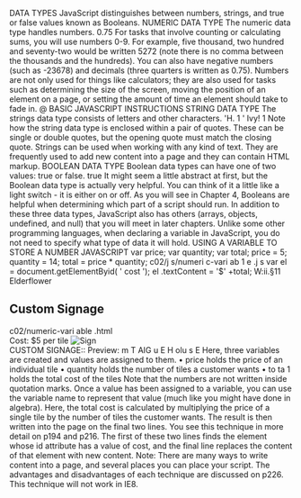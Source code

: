DATA TYPES
JavaScript distinguishes between numbers,
strings, and true or false values known as
Booleans.
NUMERIC DATA TYPE
The numeric data type handles
numbers.
0.75
For tasks that involve counting
or calculating sums, you will
use numbers 0-9. For example,
five thousand, two hundred and
seventy-two would be written
5272 (note there is no comma
between the thousands and
the hundreds). You can also
have negative numbers (such
as -23678) and decimals (three
quarters is written as 0.75).
Numbers are not only used for
things like calculators; they
are also used for tasks such
as determining the size of the
screen, moving the position of
an element on a page, or setting
the amount of time an element
should take to fade in.
@ BASIC JAVASCRIPT INSTRUCTIONS
STRING DATA TYPE
The strings data type consists of
letters and other characters.
'H.
1 ' Ivy! 1
Note how the string data type is
enclosed within a pair of quotes.
These can be single or double
quotes, but the opening quote
must match the closing quote.
Strings can be used when
working with any kind of text.
They are frequently used to add
new content into a page and they
can contain HTML markup.
BOOLEAN DATA TYPE
Boolean data types can have one
of two values: true or false.
true
It might seem a little abstract at
first, but the Boolean data type is
actually very helpful.
You can think of it a little like a
light switch - it is either on or off.
As you will see in Chapter 4,
Booleans are helpful when
determining which part of a
script should run.
In addition to these three data types, JavaScript also has others (arrays,
objects, undefined, and null) that you will meet in later chapters.
Unlike some other programming languages, when declaring a variable in
JavaScript, you do not need to specify what type of data it will hold. 
USING A VARIABLE TO
STORE A NUMBER
JAVASCRIPT
var price;
var quantity;
var total;
price = 5;
quantity = 14;
total = price * quantity;
c02/j s/numeri c-vari ab 1 e .j s
var el = document.getElementByid( ' cost ');
el .textContent = '$' +total;
W:ii.§11
<hl>Elderflower</hl>
<div id="content">
<h2>Custom Signage</h2>
c02/numeric-vari able .html
<div id="cost ">Cost: $5 per tile</ div>
<img src="images/preview.jpg" alt="Sign" />
</div>
<scri pt src="js/numeric-variable .js"></script>
CUSTOM SIGNAGE::
Preview: m T AIG u E H olu s E
Here, three variables are created
and values are assigned to them.
• price holds the price of an
individual tile
• quantity holds the number
of tiles a customer wants
• to ta 1 holds the total cost of
the tiles
Note that the numbers are not
written inside quotation marks.
Once a value has been assigned
to a variable, you can use the
variable name to represent that
value (much like you might have
done in algebra). Here, the total
cost is calculated by multiplying
the price of a single tile by the
number of tiles the customer
wants.
The result is then written into
the page on the final two lines.
You see this technique in more
detail on p194 and p216.
The first of these two lines finds
the element whose id attribute
has a value of cost, and the final
line replaces the content of that
element with new content.
Note: There are many ways to
write content into a page, and
several places you can place
your script. The advantages and
disadvantages of each technique
are discussed on p226. This
technique will not work in IE8. 
